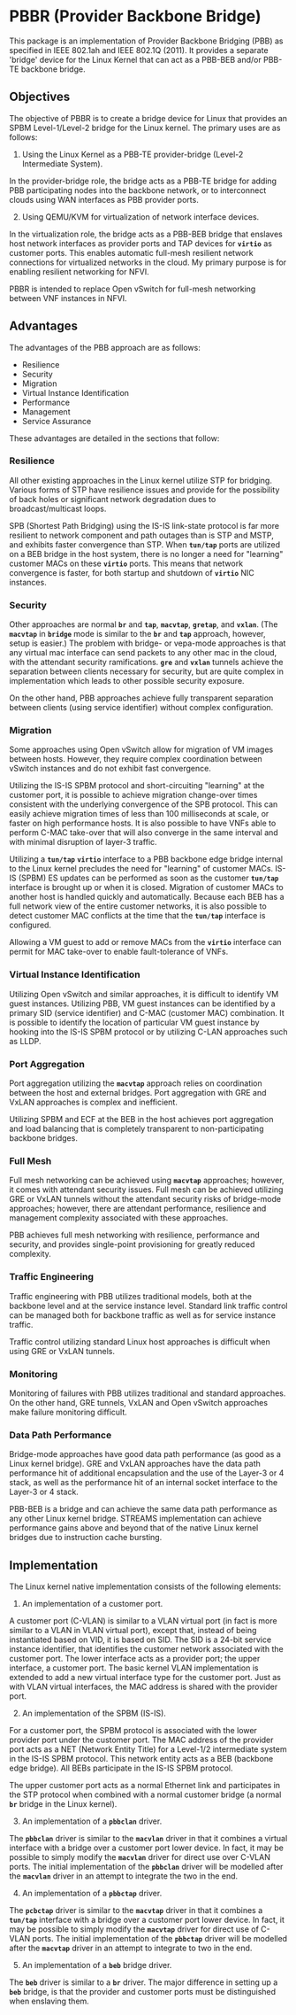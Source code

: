 # PBBR (Provider Backbone Bridge)

This package is an implementation of Provider Backbone Bridging (PBB) as specified
in IEEE 802.1ah and IEEE 802.1Q (2011).  It provides a separate 'bridge' device for
the Linux Kernel that can act as a PBB-BEB and/or PBB-TE backbone bridge.

## Objectives

The objective of PBBR is to create a bridge device for Linux that provides an SPBM
Level-1/Level-2 bridge for the Linux kernel.
The primary uses are as follows:

1. Using the Linux Kernel as a PBB-TE provider-bridge (Level-2 Intermediate System).

  In the provider-bridge role, the bridge acts as a PBB-TE bridge for adding PBB
  participating nodes into the backbone network, or to interconnect clouds using
  WAN interfaces as PBB provider ports.

2. Using QEMU/KVM for virtualization of network interface devices.

  In the virtualization role, the bridge acts as a PBB-BEB bridge that enslaves
  host network interfaces as provider ports and TAP devices for **`virtio`** as
  customer ports.  This enables automatic full-mesh resilient network
  connections for virtualized networks in the cloud.  My primary purpose is for
  enabling resilient networking for NFVI.

PBBR is intended to replace Open vSwitch for full-mesh networking between VNF
instances in NFVI.

## Advantages

The advantages of the PBB approach are as follows:

* Resilience
* Security
* Migration
* Virtual Instance Identification
* Performance
* Management
* Service Assurance

These advantages are detailed in the sections that follow:

### Resilience

All other existing approaches in the Linux kernel utilize STP for bridging.
Various forms of STP have resilience issues and provide for the possibility of
back holes or significant network degradation dues to broadcast/multicast loops.

SPB (Shortest Path Bridging) using the IS-IS link-state protocol is far more
resilient to network component and path outages than is STP and MSTP, and
exhibits faster convergence than STP.  When **`tun/tap`** ports are utilized on a
BEB bridge in the host system, there is no longer a need for "learning"
customer MACs on these **`virtio`** ports.  This means that network convergence is
faster, for both startup and shutdown of **`virtio`** NIC instances.

### Security

Other approaches are normal **`br`** and **`tap`**,  **`macvtap`**, **`gretap`**,
and **`vxlan`**.  (The **`macvtap`** in **`bridge`** mode is similar to the **`br`**
and **`tap`** approach, however, setup is easier.)
The problem with bridge- or vepa-mode approaches is that any virtual mac interface
can send packets to any other mac in the cloud, with the attendant security
ramifications.
**`gre`** and **`vxlan`** tunnels achieve the separation between clients
necessary for security, but are quite complex in implementation which leads to
other possible security exposure.

On the other hand, PBB approaches achieve fully transparent separation between
clients (using service identifier) without complex configuration.

### Migration

Some approaches using Open vSwitch allow for migration of VM images between
hosts.  However, they require complex coordination between vSwitch instances and
do not exhibit fast convergence.

Utilizing the IS-IS SPBM protocol and short-circuiting "learning" at the
customer port, it is possible to achieve migration change-over times consistent
with the underlying convergence of the SPB protocol.  This can easily achieve
migration times of less than 100 milliseconds at scale, or faster on high
performance hosts.  It is also possible to have VNFs able to perform C-MAC
take-over that will also converge in the same interval and with minimal
disruption of layer-3 traffic.

Utilizing a **`tun/tap`** **`virtio`** interface to a PBB backbone edge bridge
internal to the Linux kernel precludes the need for "learning" of customer MACs.
IS-IS (SPBM) ES updates can be performed as soon as the customer **`tun/tap`**
interface is brought up or when it is closed.  Migration of customer MACs to
another host is handled quickly and automatically.  Because each BEB has a full
network view of the entire customer networks, it is also possible to detect
customer MAC conflicts at the time that the **`tun/tap`** interface is
configured.

Allowing a VM guest to add or remove MACs from the **`virtio`** interface can
permit for MAC take-over to enable fault-tolerance of VNFs.

### Virtual Instance Identification

Utilizing Open vSwitch and similar approaches, it is difficult to identify VM
guest instances.  Utilizing PBB, VM guest instances can be identified by a
primary SID (service identifier) and C-MAC (customer MAC) combination.  It is
possible to identify the location of particular VM guest instance by hooking
into the IS-IS SPBM protocol or by utilizing C-LAN approaches such as LLDP.

### Port Aggregation

Port aggregation utilizing the **`macvtap`** approach relies on coordination
between the host and external bridges.  Port aggregation with GRE and VxLAN
approaches is complex and inefficient.

Utilizing SPBM and ECF at the BEB in the host achieves port aggregation and load
balancing that is completely transparent to non-participating backbone bridges.

### Full Mesh

Full mesh networking can be achieved using **`macvtap`** approaches; however, it
comes with attendant security issues.  Full mesh can be achieved utilizing GRE
or VxLAN tunnels without the attendant security risks of bridge-mode approaches;
however, there are attendant performance, resilience and management complexity
associated with these approaches.

PBB achieves full mesh networking with resilience, performance and security, and
provides single-point provisioning for greatly reduced complexity.

### Traffic Engineering

Traffic engineering with PBB utilizes traditional models, both at the backbone
level and at the service instance level.  Standard link traffic control can be
managed both for backbone traffic as well as for service instance traffic.

Traffic control utilizing standard Linux host approaches is difficult when using
GRE or VxLAN tunnels.

### Monitoring

Monitoring of failures with PBB utilizes traditional and standard approaches.
On the other hand, GRE tunnels, VxLAN and Open vSwitch approaches make failure
monitoring difficult.

### Data Path Performance

Bridge-mode approaches have good data path performance (as good as a Linux
kernel bridge).  GRE and VxLAN approaches have the data path performance hit of
additional encapsulation and the use of the Layer-3 or 4 stack, as well as the
performance hit of an internal socket interface to the Layer-3 or 4 stack.

PBB-BEB is a bridge and can achieve the same data path performance as any other
Linux kernel bridge.  STREAMS implementation can achieve performance gains above
and beyond that of the native Linux kernel bridges due to instruction cache
bursting.

## Implementation

The Linux kernel native implementation consists of the following elements:

1. An implementation of a customer port.

  A customer port (C-VLAN) is similar to a VLAN virtual port (in fact is more
  similar to a VLAN in VLAN virtual port), except that, instead of being
  instantiated based on VID, it is based on SID.  The SID is a 24-bit service
  instance identifier, that identifies the customer network associated with the
  customer port.  The lower interface acts as a provider port; the upper
  interface, a customer port.  The basic kernel VLAN implementation is extended
  to add a new virtual interface type for the customer port.  Just as with VLAN
  virtual interfaces, the MAC address is shared with the provider port.

2. An implementation of the SPBM (IS-IS).

  For a customer port, the SPBM protocol is associated with the lower provider
  port under the customer port.  The MAC address of the provider port acts as a
  NET (Network Entity Title) for a Level-1/2 intermediate system in the IS-IS
  SPBM protocol.  This network entity acts as a BEB (backbone edge bridge).  All
  BEBs participate in the IS-IS SPBM protocol.

  The upper customer port acts as a normal Ethernet link and participates in the
  STP protocol when combined with a normal customer bridge (a normal **`br`** bridge
  in the Linux kernel).

3. An implementation of a **`pbbclan`** driver.

  The **`pbbclan`** driver is similar to the **`macvlan`** driver in that it
  combines a virtual interface with a bridge over a customer port lower device.
  In fact, it may be possible to simply modify the **`macvlan`** driver for
  direct use over C-VLAN ports.  The initial implementation of the **`pbbclan`**
  driver will be modelled after the **`macvlan`** driver in an attempt to
  integrate the two in the end.

4. An implementation of a **`pbbctap`** driver.

  The **`pcbctap`** driver is similar to the **`macvtap`** driver in that it
  combines a **`tun/tap`** interface with a bridge over a customer port lower
  device.  In fact, it may be possible to simply modify the **`macvtap`** driver
  for direct use of C-VLAN ports.  The initial implementation of the
  **`pbbctap`** driver will be modelled after the **`macvtap`** driver in an
  attempt to integrate to two in the end.

5. An implementation of a **`beb`** bridge driver.

  The **`beb`** driver is similar to a **`br`** driver.  The major difference
  in setting up a **`beb`** bridge, is that the provider and customer ports must
  be distinguished when enslaving them.
